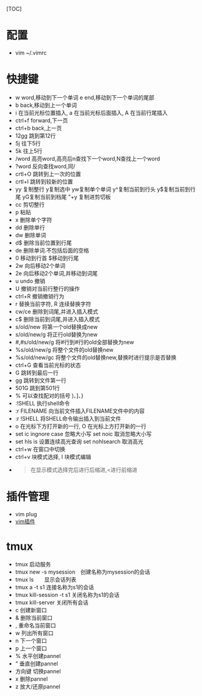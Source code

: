 [TOC]
# 配置
- vim ~/.vimrc 

# 快捷键
- w word,移动到下一个单词 e end,移动到下一个单词的尾部
- b back,移动到上一个单词
- i 在当前光标位置插入, a 在当前光标后面插入, A 在当前行尾插入
- ctrl+f forward,下一页
- ctrl+b back,上一页
- 12gg 跳到第12行
- 5j  往下5行
- 5k  往上5行
- /word 高亮word,高亮后n查找下一个word,N查找上一个word
- ?word 反向查找word,同/
- crtl+O 跳转到上一次的位置
- crtl+I 跳转到较新的位置
- yy 复制整行 y复制选中 yw复制单个单词 y^复制当前到行头 y$复制当前到行尾 yG复制当前到档尾 "+y 复制进剪切板
- cc 剪切整行
- p 粘贴
- x 删除单个字符
- dd 删除单行
- dw 删除单词
- d$ 删除当前位置到行尾
- de 删除单词.不包括后面的空格
- 0 移动到行首 $移动到行尾
- 2w 向后移动2个单词
- 2e 向后移动2个单词,并移动到词尾
- u undo 撤销
- U 撤销对当前行整行的操作
- ctrl+R 撤销撤销行为
- r 替换当前字符, R 连续替换字符
- cw/ce 删除到词尾,并进入插入模式
- c$ 删除当前到词尾,并进入插入模式
- s/old/new 将第一个old替换成new
- s/old/new/g 将正行old替换为new
- #,#s/old/new/g 将#行到#行的old全部替换为new
- %s/old/new/g 将整个文件的old替换new
- %s/old/new/gc 将整个文件的old替换new,替换时进行提示是否替换
- ctrl+G 查看当前光标的状态
- G 跳转到最后一行
- gg 跳转到文件第一行
- 501G 跳到第501行
- % 可以查找配对的括号 )、]、}
- :!SHELL 执行shell命令
- :r FILENAME 向当前文件插入FILENAME文件中的内容
- :r !SHELL 将SHELL命令输出插入到当前文件
- o 在光标下方打开新的一行, O 在光标上方打开新的一行
- set ic ingnore case 忽略大小写 set noic 取消忽略大小写
- set hls is 设置连续高光查询 set nohlsearch 取消高光
- ctrl+w 在窗口中切换
- ctrl+v 块模式选择, I 块模式编辑
- > 在显示模式选择完后进行后缩进,<进行前缩进

# 插件管理
- vim plug
- [vim插件](https://vimawesome.com/)
# tmux
- tmux 启动服务
- tmux new -s mysession　创建名称为mysession的会话
- tmux ls　　显示会话列表
- tmux a -t s1 连接名称为s1的会话
- tmux kill-session -t s1 关闭名称为s1的会话
- tmux kill-server 关闭所有会话
- c 创建新窗口
- & 删除当前窗口
- , 重命名当前窗口
- w 列出所有窗口
- n 下一个窗口
- p 上一个窗口
- % 水平创建pannel
- " 垂直创建pannel
- 方向键 切换pannel
- x 删除pannel
- z 放大/还原pannel


